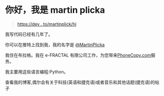 # 你好，我是 martin plicka

> [https://dev . to/martinplick/hi](https://dev.to/martinplicka/hi-im-martin-plicka)

我写代码已经有几年了。

你可以在推特上找到我，我的名字是 [@MartinPlicka](https://twitter.com/MartinPlicka)

我住在布拉格。我在 e-FRACTAL 有限公司工作，为您带来[PhoneCopy.com](https://www.phonecopy.com/)服务。

我主要用这些语言编程:Python。

查看我的博客,偶尔会有关于科技(英语和捷克语)或者音乐和其他话题(捷克语)的帖子